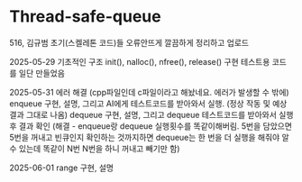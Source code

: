 # Thread-safe-queue



516, 김규범
초기(스켈레톤 코드)들 오류안뜨게 깔끔하게 정리하고 업로드

2025-05-29
기초적인 구조 init(), nalloc(), nfree(), release() 구현
테스트용 코드를 일단 만들었음

2025-05-31
에러 해결 (cpp파일인데 c파일이라고 해놨네요. 에러가 발생할 수 밖에)
enqueue 구현, 설명, 그리고 AI에게 테스트코드를 받아와서 실행.
(정상 작동 및 예상결과 그대로 나옴)
dequeue 구현, 설명, 그리고 dequeue 테스트코드를 받아와서 실행후 결과 확인
(해결 - enqueue랑 dequeue 실행횟수를 똑같이해버림. 5번을 담았으면 5번을 꺼내고 빈큐인지 확인하는 것까지하면 dequeue는 한 번을 더 실행을 해줘야 알 수 있는데 똑같이 N번 N번을 하니 꺼내고 빼기만 함)

2025-06-01
range 구현, 설명
